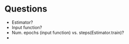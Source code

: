 # Questions

*   Estimator?
*   Input function?
*   Num. epochs (input function) vs. steps(Estimator.train)?
*
